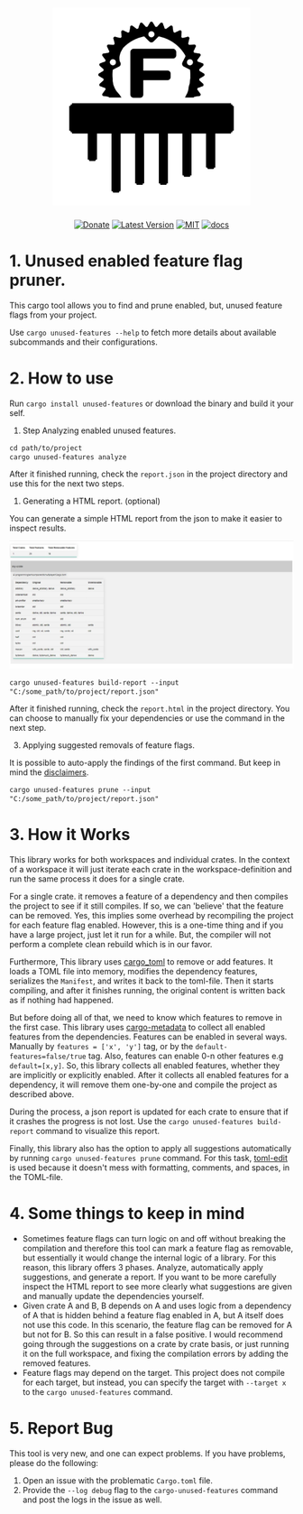 <h1 align="center"><img width="350" src="docs/logo.png" /></h1>

<div align="center">

[![Donate](https://img.shields.io/badge/Donate-PayPal-green.svg)](https://www.paypal.com/cgi-bin/webscr?cmd=_s-xclick&hosted_button_id=Z8QK6XU749JB2) [![Latest Version][1a]][1b] [![MIT][2a]][2b] [![docs][3a]][3b]

</div>

# 1. Unused enabled feature flag pruner.

This cargo tool allows you to find and prune enabled, but, unused feature flags from your project.

Use `cargo unused-features --help` to fetch more details about available subcommands and their configurations.

# 2. How to use

Run `cargo install unused-features` or download the binary and build it your self.

1. Step Analyzing enabled unused features.


```
cd path/to/project
cargo unused-features analyze
```

After it finished running, check the `report.json` in the project directory and use this for the next two steps.

1. Generating a HTML report. (optional)

You can generate a simple HTML report from the json to make it easier to inspect results. 

<img src="docs/readme-1.jpg" />

```
cargo unused-features build-report --input "C:/some_path/to/project/report.json"
```

After it finished running, check the `report.html` in the project directory. You can choose to manually fix your dependencies or use the command in the next step.

3. Applying suggested removals of feature flags.

It is possible to auto-apply the findings of the first command. But keep in mind the [disclaimers](#4.-some-things-to-keep-in-mind).

```
cargo unused-features prune --input "C:/some_path/to/project/report.json"
```

# 3. How it Works

This library works for both workspaces and individual crates. In the context of a workspace it will just iterate each crate in the workspace-definition and run the same process it does for a single crate. 

For a single crate. it removes a feature of a dependency and then compiles the project to see if it still compiles. If so, we can 'believe' that the feature can be removed. Yes, this implies some overhead by recompiling the project for each feature flag enabled. However, this is a one-time thing and if you have a large project, just let it run for a while. But, the compiler will not perform a complete clean rebuild which is in our favor.

Furthermore, This library uses [cargo_toml][6] to remove or add features. It loads a TOML file into memory, modifies the dependency features, serializes the `Manifest`, and writes it back to the toml-file. Then it starts compiling, and after it finishes running, the original content is written back as if nothing had happened.

But before doing all of that, we need to know which features to remove in the first case. This library uses [cargo-metadata][7] to collect all enabled features from the dependencies. Features can be enabled in several ways. Manually by `features = ['x', 'y']` tag, or by the `default-features=false/true` tag. Also, features can enable 0-n other features e.g `default=[x,y]`. So, this library collects all enabled features, whether they are implicitly or explicitly enabled. After it collects all enabled features for a dependency, it will remove them one-by-one and compile the project as described above.

During the process, a json report is updated for each crate to ensure that if it crashes the progress is not lost. Use the `cargo unused-features build-report` command to visualize this report.

Finally, this library also has the option to apply all suggestions automatically by running `cargo unused-features prune` command. For this task, [toml-edit][8] is used because it doesn't mess with formatting, comments, and spaces, in the TOML-file.

# 4. Some things to keep in mind

- Sometimes feature flags can turn logic on and off without breaking the compilation and therefore this tool can mark a feature flag as removable, but essentially it would change the internal logic of a library. For this reason, this library offers 3 phases. Analyze, automatically apply suggestions, and generate a report. If you want to be more carefully inspect the HTML report to see more clearly what suggestions are given and manually update the dependencies yourself. 
- Given crate A and B, B depends on A and uses logic from a dependency of A that is hidden behind a feature flag enabled in A, but A itself does not use this code. In this scenario, the feature flag can be removed for A but not for B. So this can result in a false positive. I would recommend going through the suggestions on a crate by crate basis, or just running it on the full workspace, and fixing the compilation errors by adding the removed features. 
- Feature flags may depend on the target. This project does not compile for each target, but instead, you can specify the target with `--target x` to the `cargo unused-features` command.

# 5. Report Bug

This tool is very new, and one can expect problems. If you have problems, please do the following:
1. Open an issue with the problematic `Cargo.toml` file. 
2. Provide the `--log debug` flag to the `cargo-unused-features` command and post the logs in the issue as well.

[1a]: https://img.shields.io/crates/v/cargo-unused-features.svg
[1b]: https://img.shields.io/crates/v/cargo-unused-features.svg
[2a]: https://img.shields.io/badge/license-MIT-blue.svg
[2b]: ./LICENSE
[3a]: https://docs.rs/cargo-unused-features/badge.svg
[3b]: https://docs.rs/cargo-unused-features/
[6]: https://crates.io/crates/cargo_toml
[7]: https://crates.io/crates/cargo_metadata
[8]: https://crates.io/crates/toml_edit
